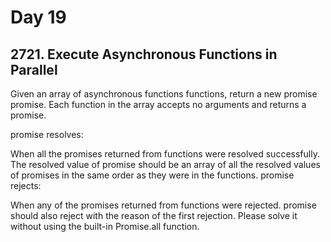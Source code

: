 # Day 19

## 2721. Execute Asynchronous Functions in Parallel

Given an array of asynchronous functions functions, return a new promise promise. Each function in the array accepts no arguments and returns a promise.

promise resolves:

When all the promises returned from functions were resolved successfully. The resolved value of promise should be an array of all the resolved values of promises in the same order as they were in the functions.
promise rejects:

When any of the promises returned from functions were rejected. promise should also reject with the reason of the first rejection.
Please solve it without using the built-in Promise.all function.
